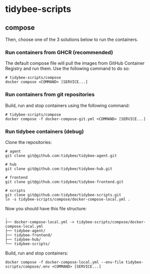 # tidybee-scripts

## compose

Then, choose one of the 3 solutions below to run the containers.

### Run containers from GHCR (recommended)

The default compose file will pull the images from GitHub Container Registry and run them. Use the following command to do so:

```
# tidybee-scripts/compose
docker compose <COMMAND> [SERVICE...]
```

### Run containers from git repositories

Build, run and stop containers using the following command:

```
# tidybee-scripts/compose
docker compose -f docker-compose-git.yml <COMMAND> [SERVICE...]
```

### Run tidybee containers (debug)

Clone the repositories:

```
# agent
git clone git@github.com:tidybee/tidybee-agent.git

# hub
git clone git@github.com:tidybee/tidybee-hub.git

# frontend
git clone git@github.com:tidybee/tidybee-frontend.git

# scripts
git clone git@github.com:tidybee/tidybee-scripts.git
ln -s tidybee-scripts/compose/docker-compose-local.yml .
```

Now you should have this file structure:

```
.
├── docker-compose-local.yml -> tidybee-scripts/compose/docker-compose-local.yml
├── tidybee-agent/
├── tidybee-frontend/
├── tidybee-hub/
└── tidybee-scripts/
```

Build, run and stop containers:

```
docker compose -f docker-compose-local.yml --env-file tidybee-scripts/compose/.env <COMMAND> [SERVICE...]
```
